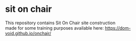 # sit on chair

This repository contains Sit On Chair site construction  
made for some training purposes
available here: https://dom-void.github.io/onchair/
